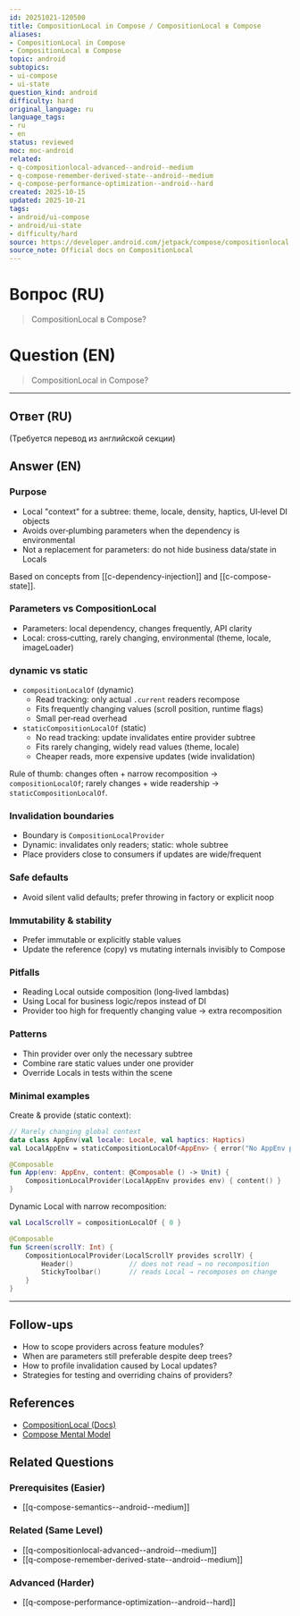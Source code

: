 ```yaml
---
id: 20251021-120500
title: CompositionLocal in Compose / CompositionLocal в Compose
aliases:
- CompositionLocal in Compose
- CompositionLocal в Compose
topic: android
subtopics:
- ui-compose
- ui-state
question_kind: android
difficulty: hard
original_language: ru
language_tags:
- ru
- en
status: reviewed
moc: moc-android
related:
- q-compositionlocal-advanced--android--medium
- q-compose-remember-derived-state--android--medium
- q-compose-performance-optimization--android--hard
created: 2025-10-15
updated: 2025-10-21
tags:
- android/ui-compose
- android/ui-state
- difficulty/hard
source: https://developer.android.com/jetpack/compose/compositionlocal
source_note: Official docs on CompositionLocal
---
```


# Вопрос (RU)
> CompositionLocal в Compose?

# Question (EN)
> CompositionLocal in Compose?

---

## Ответ (RU)

(Требуется перевод из английской секции)

## Answer (EN)

### Purpose
- Local "context" for a subtree: theme, locale, density, haptics, UI‑level DI objects
- Avoids over‑plumbing parameters when the dependency is environmental
- Not a replacement for parameters: do not hide business data/state in Locals

Based on concepts from [[c-dependency-injection]] and [[c-compose-state]].

### Parameters vs CompositionLocal
- Parameters: local dependency, changes frequently, API clarity
- Local: cross‑cutting, rarely changing, environmental (theme, locale, imageLoader)

### dynamic vs static
- `compositionLocalOf` (dynamic)
  - Read tracking: only actual `.current` readers recompose
  - Fits frequently changing values (scroll position, runtime flags)
  - Small per‑read overhead
- `staticCompositionLocalOf` (static)
  - No read tracking: update invalidates entire provider subtree
  - Fits rarely changing, widely read values (theme, locale)
  - Cheaper reads, more expensive updates (wide invalidation)

Rule of thumb: changes often + narrow recomposition → `compositionLocalOf`; rarely changes + wide readership → `staticCompositionLocalOf`.

### Invalidation boundaries
- Boundary is `CompositionLocalProvider`
- Dynamic: invalidates only readers; static: whole subtree
- Place providers close to consumers if updates are wide/frequent

### Safe defaults
- Avoid silent valid defaults; prefer throwing in factory or explicit noop

### Immutability & stability
- Prefer immutable or explicitly stable values
- Update the reference (copy) vs mutating internals invisibly to Compose

### Pitfalls
- Reading Local outside composition (long‑lived lambdas)
- Using Local for business logic/repos instead of DI
- Provider too high for frequently changing value → extra recomposition

### Patterns
- Thin provider over only the necessary subtree
- Combine rare static values under one provider
- Override Locals in tests within the scene

### Minimal examples

Create & provide (static context):
```kotlin
// Rarely changing global context
data class AppEnv(val locale: Locale, val haptics: Haptics)
val LocalAppEnv = staticCompositionLocalOf<AppEnv> { error("No AppEnv provided") }

@Composable
fun App(env: AppEnv, content: @Composable () -> Unit) {
    CompositionLocalProvider(LocalAppEnv provides env) { content() }
}
```

Dynamic Local with narrow recomposition:
```kotlin
val LocalScrollY = compositionLocalOf { 0 }

@Composable
fun Screen(scrollY: Int) {
    CompositionLocalProvider(LocalScrollY provides scrollY) {
        Header()              // does not read → no recomposition
        StickyToolbar()       // reads Local → recomposes on change
    }
}
```

---

## Follow-ups
- How to scope providers across feature modules?
- When are parameters still preferable despite deep trees?
- How to profile invalidation caused by Local updates?
- Strategies for testing and overriding chains of providers?

## References
- [CompositionLocal (Docs)](https://developer.android.com/jetpack/compose/compositionlocal)
- [Compose Mental Model](https://developer.android.com/develop/ui/compose/mental-model)

## Related Questions

### Prerequisites (Easier)
- [[q-compose-semantics--android--medium]]

### Related (Same Level)
- [[q-compositionlocal-advanced--android--medium]]
- [[q-compose-remember-derived-state--android--medium]]

### Advanced (Harder)
- [[q-compose-performance-optimization--android--hard]]
